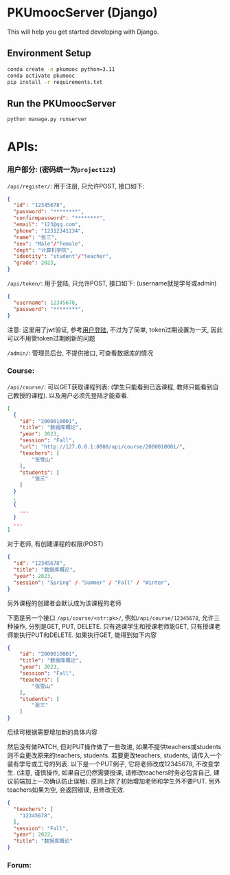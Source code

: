 # PKUmoocServer (Django)

This will help you get started developing with Django.

## Environment Setup
```sh
conda create -n pkumooc python=3.11
conda activate pkumooc
pip install -r requirements.txt
```

## Run the PKUmoocServer
```sh
python manage.py runserver
```



# APIs:
### 用户部分: (密码统一为`project123`)

`/api/register/`: 用于注册, 只允许POST, 接口如下:
```json
{
  "id": "12345678",
  "password": "********",
  "confirmpassword": "********",
  "email": "123@qq.com",
  "phone": "12312341234",
  "name": "张三",
  "sex": "Male"/"Female",
  "dept": "计算机学院",
  "identity": "student"/"teacher",
  "grade": 2023,
}
```
`/api/token/`: 用于登陆, 只允许POST, 接口如下: (username就是学号或admin)
```json
{
  "username": 12345678,
  "password": "********",
}
```
注意: 这里用了jwt验证, 参考[用户登陆](https://github.com/stacklens/django-vue-tutorial/blob/master/md/250-%E7%94%A8%E6%88%B7%E7%99%BB%E5%BD%95.md),
不过为了简单, token过期设置为一天, 因此可以不用管token过期刷新的问题


`/admin/`: 管理员后台, 不提供接口, 可查看数据库的情况


### Course:
`/api/course/`: 可以GET获取课程列表: 
(学生只能看到已选课程, 教师只能看到自己教授的课程).
以及用户必须先登陆才能查看. 
```json
[
  {
    "id": "2000010001",
    "title": "数据库概论",
    "year": 2023,
    "session": "Fall",
    "url": "http://127.0.0.1:8000/api/course/2000010001/",
    "teachers": [
        "张雪山"
    ],
    "students": [
        "张三"
    ]
  }
  ,
  {
    ...
  }
  ...
]
```
对于老师, 有创建课程的权限(POST)
```json
{
  "id": "12345678",
  "title": "数据库概论",
  "year": 2023,
  "session": "Spring" / "Summer" / "Fall" / "Winter",
}
```
另外课程的创建者会默认成为该课程的老师

下面是另一个接口 `/api/course/<str:pk>/`, 例如`/api/course/12345678`, 
允许三种操作, 分别是GET, PUT, DELETE. 只有选课学生和授课老师能GET,
只有授课老师能执行PUT和DELETE. 如果执行GET, 能得到如下内容
```json
{
    "id": "2000010001",
    "title": "数据库概论",
    "year": 2023,
    "session": "Fall",
    "teachers": [
        "张雪山"
    ],
    "students": [
        "张三"
    ]
}
```
后续可根据需要增加新的具体内容

然后没有做PATCH, 但对PUT操作做了一些改进, 
如果不提供teachers或students则不会更改原来的teachers, students. 
若要更改teachers, students, 请传入一个装有学号或工号的列表. 以下是一个PUT例子,
它将老师改成12345678, 不改变学生. (注意, 谨慎操作, 如果自己仍然需要授课,
请修改teachers时务必包含自己, 建议前端加上一次确认防止误触). 
原则上除了初始增加老师和学生外不要PUT. 
另外teachers如果为空, 会返回错误, 且修改无效.
```json
{
  "teachers": [
    "12345678",
  ],
  "session": "Fall",
  "year": 2022,
  "title": "数据库概论"
}
```

### Forum:
